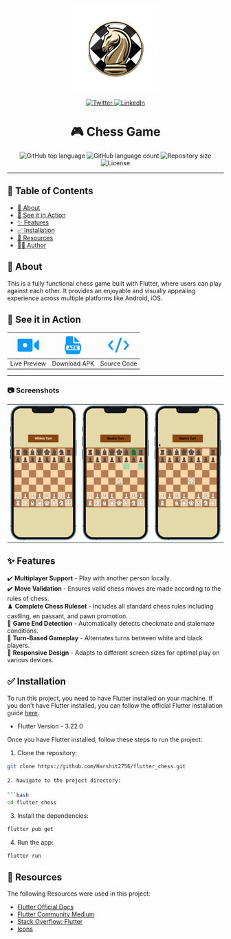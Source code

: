 <div align="center" id="top">
  <img src="https://github.com/Harshit2756/flutter_chess/blob/c46fdc4be95aede289f1e459d02621ffdbfaa45b/assets/logo/Chess_logo.png?raw=true" alt="Chess Game" width="200" height="200"/>

<a href="https://twitter.com/intent/follow?screen_name=Harshit2756"><img alt= "Twitter" src="https://img.shields.io/twitter/follow/Harshit2756">
</a>
<a href="https://www.linkedin.com/in/harshit-khandelwal-3a76631b9/">
<img alt="LinkedIn" src="https://img.shields.io/badge/LinkedIn-0077B5?logo=linkedin&logoColor=white&label=Harshit%20Khandelwal">
</a>

</div>

<h1 align="center">🎮 Chess Game</h1>

<p align="center">
  <img alt="GitHub top language" src="https://img.shields.io/github/languages/top/Harshit2756/flutter_chess">
  <img alt="GitHub language count" src="https://img.shields.io/github/languages/count/Harshit2756/flutter_chess">
  <img alt="Repository size" src="https://img.shields.io/github/repo-size/Harshit2756/flutter_chess">
  <img alt="License" src="https://img.shields.io/github/license/Harshit2756/flutter_chess">
  <!-- <img alt="GitHub issues" src="https://img.shields.io/github/issues/Harshit2756/flutter_chess"> -->
  <!-- <img alt="GitHub last commit" src="https://img.shields.io/github/last-commit/Harshit2756/flutter_chess"> -->
  <!-- <img alt="Github forks" src="https://img.shields.io/github/forks/Harshit2756/flutter_chess?color=56BEB8" /> -->
  <!-- <img alt="Github stars" src="https://img.shields.io/github/stars/Harshit2756/flutter_chess?color=56BEB8" /> -->
</p>

<hr>

## 📜 Table of Contents

- [📖 About](#book-about)
- [👀 See it in Action](#eyes-see-it-in-action)
- [✨ Features](#sparkles-features)
- [✅ Installation](#white_check_mark-installation)
- [🚀 Resources](#rocket-resources)
- [👨‍💻 Author](https://github.com/Harshit2756)

## :book: About

This is a fully functional chess game built with Flutter, where users can play against each other. It provides an enjoyable and visually appealing experience across multiple platforms like Android, iOS.

## :eyes: See it in Action

| <a href="https://harshit2756.github.io/flutter_chess/" target="_blank"><img src="https://github.com/Harshit2756/Harshit2756/blob/main/Assets/Live_Preview_Trans.png?raw=true" width="50px" ></a> | <a href="https://github.com/Harshit2756/flutter_chess/releases/download/v1.0.0/Chess_game_v1.0.0.apk" target="_blank"><img src="https://github.com/Harshit2756/Harshit2756/blob/main/Assets/Download_Apk_Trans.png?raw=true" width="50px"></a> | <a href="https://github.com/Harshit2756/flutter_chess/archive/refs/tags/v1.0.0.zip" target="_blank"><img src="https://github.com/Harshit2756/Harshit2756/blob/main/Assets/Source_Code_Trans.png?raw=true" width="50px"></a> |
| :----------------------------------------------------------------------------------------------------------------------------------------------------------------------------------------------: | :--------------------------------------------------------------------------------------------------------------------------------------------------------------------------------------------------------------------------------------------: | :-------------------------------------------------------------------------------------------------------------------------------------------------------------------------------------------------------------------------: |
|                                                                                           Live Preview                                                                                           |                                                                                                                  Download APK                                                                                                                  |                                                                                                         Source Code                                                                                                         |

<!-- <hr>
### 📺 Demo Video
<video width="100%" height="auto" controls>
  <source src="https://www.youtube.com/watch?v=Yw6u6YkTgQ4" type="video/mp4">
</video> -->

<hr>

### 📷 Screenshots

<table width="100%">
  <tbody>
    <tr>
      <td width="1%"><img src="Screenshots/image_1.png?raw=true"/></td>
      <td width="1%"><img src="Screenshots/image_2.png?raw=true"/></td>
       <td width="1%"><img src="Screenshots/image_3.png?raw=true"/></td>
    </tr>
    <!-- <tr>
      <td width="1%"><img src=""/></td>
      <td width="1%"><img src=""/></td>
       <td width="1%"><img src=""/></td>
    </tr>
    <tr>
      <td width="1%"><img src=""/></td>
      <td width="1%"><img src=""/></td>
       <td width="1%"><img src=""/></td>
    </tr> -->
  </tbody>
</table>

## :sparkles: Features

✔️ **Multiplayer Support** - Play with another person locally. \
✔️ **Move Validation** - Ensures valid chess moves are made according to the rules of chess. \
♟️ **Complete Chess Ruleset** - Includes all standard chess rules including castling, en passant, and pawn promotion. \
🏁 **Game End Detection** - Automatically detects checkmate and stalemate conditions. \
🔄 **Turn-Based Gameplay** - Alternates turns between white and black players. \
📱 **Responsive Design** - Adapts to different screen sizes for optimal play on various devices.

## :white_check_mark: Installation

To run this project, you need to have Flutter installed on your machine. If you don't have Flutter installed, you can follow the official Flutter installation guide [here](https://flutter.dev/docs/get-started/install).

- Flutter Version - 3.22.0

Once you have Flutter installed, follow these steps to run the project:

1. Clone the repository:

````bash
git clone https://github.com/Harshit2756/flutter_chess.git

2. Navigate to the project directory:

```bash
cd flutter_chess
````

3. Install the dependencies:

```bash
flutter pub get
```

4. Run the app:

```bash
flutter run
```

## :rocket: Resources

The following Resources were used in this project:

- [Flutter Official Docs](https://flutter.dev/docs)
- [Flutter Community Medium](https://medium.com/flutter-community)
- [Stack Overflow: Flutter](https://stackoverflow.com/questions/tagged/flutter)
- [Icons](https://www.flaticon.com/)
